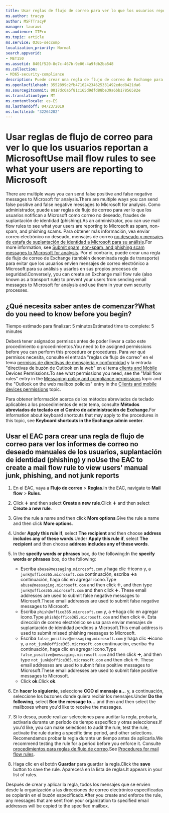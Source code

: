 ```yaml
---
title: Usar reglas de flujo de correo para ver lo que los usuarios reportan a Microsoft
ms.author: tracyp
author: MSFTTracyP
manager: laurawi
ms.audience: ITPro
ms.topic: article
ms.service: O365-seccomp
localization_priority: Normal
search.appverid:
- MET150
ms.assetid: 8401f520-8e7c-467b-9e06-4a9fdb2ba548
ms.collection:
- M365-security-compliance
description: Puede crear una regla de flujo de correo de Exchange para evitar que los usuarios envíen mensajes de correo electrónico a Microsoft para su análisis y usarlos en sus propios procesos de seguridad.
ms.openlocfilehash: 3552899c2fb471624234625331492edcd8421da6
ms.sourcegitcommit: 0017dc6a5f81c165d9dfd88be39a6bb17856582e
ms.translationtype: MT
ms.contentlocale: es-ES
ms.lasthandoff: 04/23/2019
ms.locfileid: "32264282"
---
```

# <a name="use-mail-flow-rules-to-see-what-your-users-are-reporting-to-microsoft"></a><span data-ttu-id="c7447-103">Usar reglas de flujo de correo para ver lo que los usuarios reportan a Microsoft</span><span class="sxs-lookup"><span data-stu-id="c7447-103">Use mail flow rules to see what your users are reporting to Microsoft</span></span>

<span data-ttu-id="c7447-104">There are multiple ways you can send false positive and false negative messages to Microsoft for analysis.</span><span class="sxs-lookup"><span data-stu-id="c7447-104">There are multiple ways you can send false positive and false negative messages to Microsoft for analysis.</span></span> <span data-ttu-id="c7447-105">Como administrador, puede usar reglas de flujo de correo para ver lo que los usuarios notifican a Microsoft como correo no deseado, fraudes de suplantación de identidad (phishing).</span><span class="sxs-lookup"><span data-stu-id="c7447-105">As an administrator, you can use mail flow rules to see what your users are reporting to Microsoft as spam, non-spam, and phishing scams.</span></span> <span data-ttu-id="c7447-106">Para obtener más información, vea enviar correo electrónico no deseado, mensajes de correo [no deseado y mensajes de estafa de suplantación de identidad a Microsoft para su análisis](submit-spam-non-spam-and-phishing-scam-messages-to-microsoft-for-analysis.md).</span><span class="sxs-lookup"><span data-stu-id="c7447-106">For more information, see [Submit spam, non-spam, and phishing scam messages to Microsoft for analysis](submit-spam-non-spam-and-phishing-scam-messages-to-microsoft-for-analysis.md).</span></span> <span data-ttu-id="c7447-107">Por el contrario, puede crear una regla de flujo de correo de Exchange (también denominada regla de transporte) para evitar que los usuarios envíen mensajes de correo electrónico a Microsoft para su análisis y usarlos en sus propios procesos de seguridad.</span><span class="sxs-lookup"><span data-stu-id="c7447-107">Conversely, you can create an Exchange mail flow rule (also known as a transport rule) to prevent your users from sending email messages to Microsoft for analysis and use them in your own security processes.</span></span>
  
## <a name="what-do-you-need-to-know-before-you-begin"></a><span data-ttu-id="c7447-108">¿Qué necesita saber antes de comenzar?</span><span class="sxs-lookup"><span data-stu-id="c7447-108">What do you need to know before you begin?</span></span>

<span data-ttu-id="c7447-109">Tiempo estimado para finalizar: 5 minutos</span><span class="sxs-lookup"><span data-stu-id="c7447-109">Estimated time to complete: 5 minutes</span></span>
  
<span data-ttu-id="c7447-110">Deberá tener asignados permisos antes de poder llevar a cabo este procedimiento o procedimientos.</span><span class="sxs-lookup"><span data-stu-id="c7447-110">You need to be assigned permissions before you can perform this procedure or procedures.</span></span> <span data-ttu-id="c7447-111">Para ver qué permisos necesita, consulte el entrada "reglas de flujo de correo" en el tema [permisos de directivas de mensajería y conformidad](http://technet.microsoft.com/library/ec4d3b9f-b85a-4cb9-95f5-6fc149c3899b.aspx) y la entrada "directivas de buzón de Outlook en la web" en el tema [clients and Mobile](http://technet.microsoft.com/library/57eca42a-5a7f-4c65-89f0-7a84f2dbea19.aspx) Devices Permissions.</span><span class="sxs-lookup"><span data-stu-id="c7447-111">To see what permissions you need, see the "Mail flow rules" entry in the [Messaging policy and compliance permissions](http://technet.microsoft.com/library/ec4d3b9f-b85a-4cb9-95f5-6fc149c3899b.aspx) topic and the "Outlook on the web mailbox policies" entry in the [Clients and mobile devices permissions](http://technet.microsoft.com/library/57eca42a-5a7f-4c65-89f0-7a84f2dbea19.aspx) topic.</span></span> 
  
<span data-ttu-id="c7447-112">Para obtener información acerca de los métodos abreviados de teclado aplicables a los procedimientos de este tema, consulte **Métodos abreviados de teclado en el Centro de administración de Exchange**.</span><span class="sxs-lookup"><span data-stu-id="c7447-112">For information about keyboard shortcuts that may apply to the procedures in this topic, see **Keyboard shortcuts in the Exchange admin center**.</span></span>
  
## <a name="use-the-eac-to-create-a-mail-flow-rule-to-view-users-manual-junk-phishing-and-not-junk-reports"></a><span data-ttu-id="c7447-113">Usar el EAC para crear una regla de flujo de correo para ver los informes de correo no deseado manuales de los usuarios, suplantación de identidad (phishing) y no</span><span class="sxs-lookup"><span data-stu-id="c7447-113">Use the EAC to create a mail flow rule to view users' manual junk, phishing, and not junk reports</span></span>

1. <span data-ttu-id="c7447-114">En el EAC, vaya a **Flujo de correo** \> **Reglas**.</span><span class="sxs-lookup"><span data-stu-id="c7447-114">In the EAC, navigate to **Mail flow** \> **Rules**.</span></span>
    
2. <span data-ttu-id="c7447-115">Click ![Agregar icono](media/ITPro-EAC-AddIcon.gif) and then select **Create a new rule**.</span><span class="sxs-lookup"><span data-stu-id="c7447-115">Click ![Add Icon](media/ITPro-EAC-AddIcon.gif) and then select **Create a new rule**.</span></span>
    
3. <span data-ttu-id="c7447-116">Give the rule a name and then click **More options**.</span><span class="sxs-lookup"><span data-stu-id="c7447-116">Give the rule a name and then click **More options**.</span></span>
    
4. <span data-ttu-id="c7447-117">Under **Apply this rule if**, select **The recipient** and then choose **address includes any of these words**.</span><span class="sxs-lookup"><span data-stu-id="c7447-117">Under **Apply this rule if**, select **The recipient** and then choose **address includes any of these words**.</span></span>
    
5. <span data-ttu-id="c7447-118">In the **specify words or phrases** box, do the following:</span><span class="sxs-lookup"><span data-stu-id="c7447-118">In the **specify words or phrases** box, do the following:</span></span> 
    - <span data-ttu-id="c7447-119">Escriba `abuse@messaging.microsoft.com` y haga clic ![en agregar](media/ITPro-EAC-AddIcon.gif)icono y, a `junk@office365.microsoft.com` continuación, escriba ![y,](media/ITPro-EAC-AddIcon.gif)a continuación, haga clic en agregar icono.</span><span class="sxs-lookup"><span data-stu-id="c7447-119">Type `abuse@messaging.microsoft.com` and then click ![Add Icon](media/ITPro-EAC-AddIcon.gif), and then type `junk@office365.microsoft.com` and then click ![Add Icon](media/ITPro-EAC-AddIcon.gif).</span></span> <span data-ttu-id="c7447-120">These email addresses are used to submit false negative messages to Microsoft.</span><span class="sxs-lookup"><span data-stu-id="c7447-120">These email addresses are used to submit false negative messages to Microsoft.</span></span>
    - <span data-ttu-id="c7447-121">Escriba `phish@office365.microsoft.com` y, a ![continuación,](media/ITPro-EAC-AddIcon.gif)haga clic en agregar icono.</span><span class="sxs-lookup"><span data-stu-id="c7447-121">Type `phish@office365.microsoft.com` and then click ![Add Icon](media/ITPro-EAC-AddIcon.gif).</span></span> <span data-ttu-id="c7447-122">Esta dirección de correo electrónico se usa para enviar mensajes de suplantación de identidad perdidos a Microsoft.</span><span class="sxs-lookup"><span data-stu-id="c7447-122">This email address is used to submit missed phishing messages to Microsoft.</span></span>
    - <span data-ttu-id="c7447-123">Escriba `false_positive@messaging.microsoft.com` y haga clic ![en agregar](media/ITPro-EAC-AddIcon.gif)icono y, a `not_junk@office365.microsoft.com` continuación, escriba ![y,](media/ITPro-EAC-AddIcon.gif)a continuación, haga clic en agregar icono.</span><span class="sxs-lookup"><span data-stu-id="c7447-123">Type `false_positive@messaging.microsoft.com` and then click ![Add Icon](media/ITPro-EAC-AddIcon.gif), and then type `not_junk@office365.microsoft.com` and then click ![Add Icon](media/ITPro-EAC-AddIcon.gif).</span></span> <span data-ttu-id="c7447-124">These email addresses are used to submit false positive messages to Microsoft.</span><span class="sxs-lookup"><span data-stu-id="c7447-124">These email addresses are used to submit false positive messages to Microsoft.</span></span>
    - <span data-ttu-id="c7447-125">Click **ok**.</span><span class="sxs-lookup"><span data-stu-id="c7447-125">Click **ok**.</span></span>
    
6. <span data-ttu-id="c7447-126">En **hacer lo siguiente**, seleccione **CCO el mensaje a...** y, a continuación, seleccione los buzones donde quiera recibir los mensajes.</span><span class="sxs-lookup"><span data-stu-id="c7447-126">Under **Do the following**, select **Bcc the message to...** and then and then select the mailboxes where you'd like to receive the messages.</span></span> 
    
7. <span data-ttu-id="c7447-127">Si lo desea, puede realizar selecciones para auditar la regla, probarla, activarla durante un período de tiempo específico y otras selecciones.</span><span class="sxs-lookup"><span data-stu-id="c7447-127">If you'd like, you can make selections to audit the rule, test the rule, activate the rule during a specific time period, and other selections.</span></span> <span data-ttu-id="c7447-128">Recomendamos probar la regla durante un tiempo antes de aplicarla.</span><span class="sxs-lookup"><span data-stu-id="c7447-128">We recommend testing the rule for a period before you enforce it.</span></span> <span data-ttu-id="c7447-129">Consulte [procedimientos para reglas de flujo de correo](https://docs.microsoft.com/Exchange/policy-and-compliance/mail-flow-rules/mail-flow-rule-procedures).</span><span class="sxs-lookup"><span data-stu-id="c7447-129">See [Procedures for mail flow rules](https://docs.microsoft.com/Exchange/policy-and-compliance/mail-flow-rules/mail-flow-rule-procedures).</span></span> 
    
8. <span data-ttu-id="c7447-130">Haga clic en el botón **Guardar** para guardar la regla.</span><span class="sxs-lookup"><span data-stu-id="c7447-130">Click the **save** button to save the rule.</span></span> <span data-ttu-id="c7447-131">Aparecerá en la lista de reglas.</span><span class="sxs-lookup"><span data-stu-id="c7447-131">It appears in your list of rules.</span></span> 
    
<span data-ttu-id="c7447-132">Después de crear y aplicar la regla, todos los mensajes que se envíen desde la organización a las direcciones de correo electrónico especificadas se copiarán en el buzón especificado.</span><span class="sxs-lookup"><span data-stu-id="c7447-132">After you create and enforce the rule, any messages that are sent from your organization to specified email addresses will be copied to the specified mailbox.</span></span>
  

